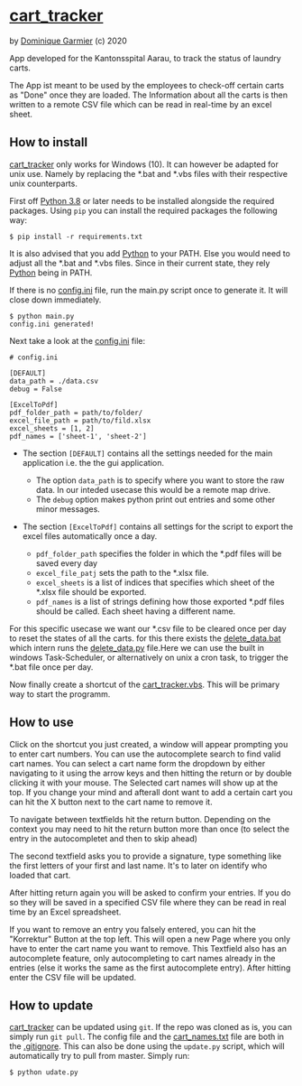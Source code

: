 # [cart_tracker](https://github.com/dominiquegarmier/cart_tracker)
by [Dominique Garmier](https://github.com/dominiquegarmier) (c) 2020

App developed for the Kantonsspital Aarau, to track the status of laundry carts.

The App ist meant to be used by the employees to check-off certain carts as "Done" once they are loaded. The Information about all the carts is then written to a remote CSV file which can be read in real-time by an excel sheet.

## How to install

[cart_tracker](https://github.com/dominiquegarmier/cart_tracker) only works for Windows (10). It can however be adapted for unix use. Namely by replacing the *.bat and *.vbs files with their respective unix counterparts.

First off [Python 3.8](https://python.org) or later needs to be installed alongside the required packages. Using ````pip```` you can install the required packages the following way:

````
$ pip install -r requirements.txt
````
It is also advised that you add [Python](https://python.org) to your PATH. Else you would need to adjust all the *.bat and *.vbs files. Since in their current state, they rely [Python](https://python.org) being in PATH.

If there is no [config.ini](./config.ini) file, run the main.py script once to generate it. It will close down immediately.

````
$ python main.py
config.ini generated!
````

Next take a look at the [config.ini](./config.ini) file:

````
# config.ini

[DEFAULT]
data_path = ./data.csv
debug = False

[ExcelToPdf]
pdf_folder_path = path/to/folder/
excel_file_path = path/to/fild.xlsx
excel_sheets = [1, 2]
pdf_names = ['sheet-1', 'sheet-2']
````

- The section ````[DEFAULT]```` contains all the settings needed for the main application i.e. the the gui application.

    - The option ````data_path```` is to specify where you want to store the raw data. In our inteded usecase this would be a remote map drive.
    - The ````debug```` option makes python print out entries and some other minor messages.

- The section ````[ExcelToPdf]```` contains all settings for the script to export the excel files automatically once a day.

    - ````pdf_folder_path```` specifies the folder in which the *.pdf files will be saved every day
    - ````excel_file_patj```` sets the path to the *.xlsx file.
    - ````excel_sheets```` is a list of indices that specifies which sheet of the *.xlsx file should be exported.
    - ````pdf_names```` is a list of strings defining how those exported *.pdf files should be called. Each sheet having a different name.





For this specific usecase we want our *.csv file to be cleared once per day to reset the states of all the carts. for this there exists the [delete_data.bat](./delete_data.bat) which intern runs the [delete_data.py](./delete_data.py) file.Here we can use the built in windows Task-Scheduler, or alternatively on unix a cron task, to trigger the *.bat file once per day.

Now finally create a shortcut of the [cart_tracker.vbs](./cart_tracker.vbs). This will be primary way to start the programm.

## How to use

Click on the shortcut you just created, a window will appear prompting you to enter cart numbers. You can use the autocomplete search to find valid cart names. You can select a cart name form the dropdown by either navigating to it using the arrow keys and then hitting the return or by double clicking it with your mouse. The Selected cart names will show up at the top. If you change your mind and afterall dont want to add a certain cart you can hit the X button next to the cart name to remove it.

To navigate between textfields hit the return button. Depending on the context you may need to hit the return button more than once (to select the entry in the autocompletet and then to skip ahead)

The second textfield asks you to provide a signature, type something like the first letters of your first and last name. It's to later on identify who loaded that cart.

After hitting return again you will be asked to confirm your entries. If you do so they will be saved in a specified CSV file where they can be read in real time by an Excel spreadsheet.

If you want to remove an entry you falsely entered, you can hit the "Korrektur" Button at the top left. This will open a new Page where you only have to enter the cart name you want to remove. This Textfield also has an autocomplete feature, only autocompleting to cart names already in the entries (else it works the same as the first autocomplete entry). After hitting enter the CSV file will be updated.

## How to update

[cart_tracker](https://github.com/dominiquegarmier/cart_tracker) can be updated using ````git````. If the repo was cloned as is, you can simply run ````git pull````. The config file and the [cart_names.txt](./cart_names.txt) file are both in the [.gitignore](./gitignore). This can also be done using the ````update.py```` script, which will automatically try to pull from master. Simply run:

````
$ python udate.py
````
